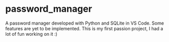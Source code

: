 # password_manager
A password manager developed with Python and SQLite in VS Code. Some features are yet to be implemented. This is my first passion project, I had a lot of fun working on it :)
